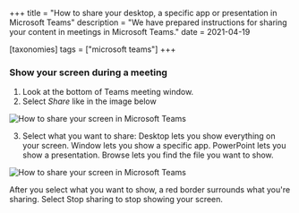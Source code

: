+++
title = "How to share your desktop, a specific app or presentation in Microsoft Teams"
description = "We have prepared instructions for sharing your content in meetings in Microsoft Teams."
date = 2021-04-19

[taxonomies]
tags = ["microsoft teams"]
+++

### Show your screen during a meeting

1. Look at the bottom of Teams meeting window.
2. Select _Share_ like in the image below

![How to share your screen in Microsoft Teams](https://o365hq.com/img/howtosharescreen1.png)

3. Select what you want to share: Desktop lets you show everything on your screen. Window lets you show a specific app. PowerPoint lets you show a presentation. Browse lets you find the file you want to show.

![How to share your screen in Microsoft Teams](https://o365hq.com/img/howtosharescreen2.png)

After you select what you want to show, a red border surrounds what you're sharing. Select Stop sharing to stop showing your screen.